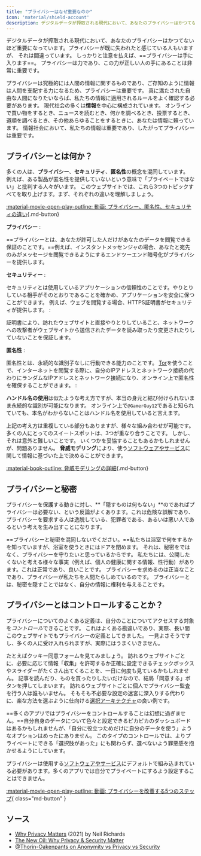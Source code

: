 ```yaml
---
title: "プライバシーはなぜ重要なのか"
icon: 'material/shield-account'
description: デジタルデータが搾取される現代において、あなたのプライバシーはかつてないほど重要になっています。プライバシーが既に失われたと感じている人もいますが、 それは間違っています。
---
```


デジタルデータが搾取される現代において、あなたのプライバシーはかつてないほど重要になっています。プライバシーが既に失われたと感じている人もいますが、 それは間違っています。 しっかりと注意を払えば、==プライバシーは手に入ります==。 プライバシーは力であり、この力が正しい人の手にあることは非常に重要です。

プライバシーは究極的には人間の情報に関するものであり、ご存知のように情報は人間を支配する力になるため、プライバシーは重要です。 真に満たされた自由な人間になりたいならば、私たちの情報に適用されるルールをよく確認する必要があります。 現代社会の多くは**情報**を中心に構成されています。 オンラインで買い物をするとき、ニュースを読むとき、何かを調べるとき、投票するとき、道順を調べるとき、その他あらゆることをするときに、あなたは情報に頼っています。 情報社会において、私たちの情報は重要であり、したがってプライバシーは重要です。

## プライバシーとは何か？

多くの人は、**プライバシー**、**セキュリティ**、**匿名性**の概念を混同しています。 例えば、ある製品が匿名性を提供していないという意味で「プライベートではない」と批判する人々がいます。 このウェブサイトでは、これら3つのトピックすべてを取り上げます。まず、それぞれの違いを理解しましょう。

[:material-movie-open-play-outline: 動画: プライバシー、匿名性、セキュリティの違い](https://www.privacyguides.org/videos/2025/03/14/stop-confusing-privacy-anonymity-and-security/ ""){.md-button}

<!-- markdownlint-disable-next-line -->
**プライバシー**
:

==プライバシーとは、あなたが許可した人だけがあなたのデータを閲覧できる保証のことです。==例えば、インスタントメッセンジャの場合、あなたと宛先のみがメッセージを閲覧できるようにするエンドツーエンド暗号化がプライバシーを提供します。

<!-- markdownlint-disable-next-line -->
**セキュリティー**
:

セキュリティとは使用しているアプリケーションの信頼性のことです。やりとりしている相手がそのとおりであることを確かめ、アプリケーションを安全に保つことができます。 例えば、ウェブを閲覧する場合、HTTPS証明書がセキュリティが提供します。
:

証明書により、訪れたウェブサイトと直接やりとりしていること、ネットワークへの攻撃者がウェブサイトから送信されたデータを読み取ったり変更されたりしていないことを保証します。

<!-- markdownlint-disable-next-line -->
**匿名性**
:

匿名性とは、永続的な識別子なしに行動できる能力のことです。 [Tor](../tor.md)を使うことで、インターネットを閲覧する際に、自分のIPアドレスとネットワーク接続の代わりにランダムなIPアドレスとネットワーク接続になり、オンライン上で匿名性を確保することができます。
:

**ハンドル名の使用**は似たような考え方ですが、本当の身元と結び付けられないまま永続的な識別が可能になります。 オンライン上で`@GamerGuy12`であると知られていても、本名がわからないことはハンドル名を使用していると言えます。

上記の考え方は重複している部分もありますが、様々な組み合わせが可能です。 多くの人にとってのスイートスポットは、3つが重なり合うことです。 しかし、それは意外と難しいことです。 いくつかを妥協することもあるかもしれませんが、問題ありません。 **脅威モデリング**により、使う[ソフトウェアやサービス](../tools.md)に関して情報に基づいた上で決めることができます。

[:material-book-outline: 脅威モデリングの詳細](threat-modeling.md ""){.md-button}

## プライバシーと秘密

プライバシーを保護する動きに対し、**「隠すものは何もない」**のであればプライバシーは必要ない、という反論がよくあります。これは危険な誤解であり、プライバシーを要求する人は逸脱している、犯罪者である、あるいは悪い人であるという考えを生み出すことになります。

==プライバシーと秘密を混同しないでください。==私たちは浴室で何をするかを知っていますが、浴室を使うときにはドアを閉めます。 それは、秘密をではなく、プライバシーを守りたいと思っているからです。 私たちには、公開したくないと考える様々な事実（例えば、個人の健康に関する情報、性行動）があります。これは正常であり、良いことです。 プライバシーを求めるのは正当なことであり、プライバシーが私たちを人間たらしめているのです。 プライバシーとは、秘密を隠すことではなく、自分の情報に権利を与えることです。

## プライバシーとはコントロールすることか？

プライバシーについてのよくある定義は、自分のことについてアクセスする対象を*コントロール*できることです。 これはよくある勘違いであり、実際、長い間このウェブサイトでもプライバシーの定義としてきました。 一見よさそうですし、多くの人に受け入れられますが、実際にはうまくいきません。

たとえばクッキー同意フォームを見てみましょう。 訪れるウェブサイトごとに、必要に応じて情報「収集」を許可するか正確に設定できるチェックボックスやスライダーがたくさん出てくることを、一日に何度も見ているかもしれません。 記事を読んだり、ものを買ったりしたいだけなので、結局「同意する」ボタンを押してしまいます。 訪れるウェブサイトごとに個人でプライバシー監査を行う人は誰もいません。 そもそも不必要な設定の迷宮に深入りする代わりに、楽な方法を選ぶように仕向ける[選択アーキテクチャ](https://en.wikipedia.org/wiki/Choice_architecture)の良い例です。

==多くのアプリではプライバシーをコントロールすることは幻想に過ぎません。==自分自身のデータについて色々と設定できるピカピカのダッシュボードはあるかもしれませんが、「自分に役立つためだけに自分のデータを使う」ようなオプションはめったにありません。 このタイプのコントロールでは、よりプライベートにできる「選択肢があった」にも関わらず、選べないよう罪悪感を抱かせるようにしています。

プライバシーは使用する[ソフトウェアやサービス](../tools.md)にデフォルトで組み込まれている必要があります。多くのアプリでは自分でプライベートにするよう設定することはできません。

[:material-movie-open-play-outline: 動画: プライバシーを改善する5つのステップ](https://www.privacyguides.org/videos/2025/02/14/5-easy-steps-to-protect-yourself-online/){ class="md-button" }

## ソース

- [Why Privacy Matters](https://amazon.com/dp/0190939044) (2021) by Neil Richards
- [The New Oil: Why Privacy & Security Matter](https://thenewoil.org/en/guides/prologue/why)
- [@Thorin-Oakenpants on Anonymity vs Privacy vs Security](https://code.privacyguides.dev/privacyguides/privacytools.io/issues/1760#issuecomment-10452)
